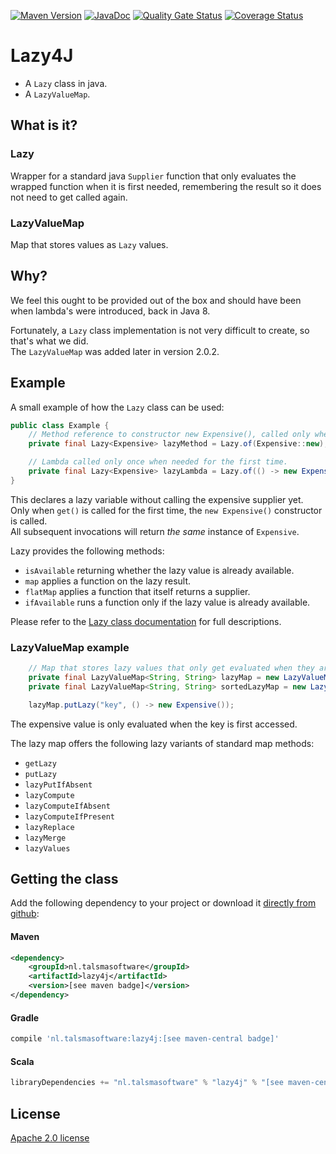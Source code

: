 [![Maven Version][maven-img]][maven]
[![JavaDoc][javadoc-img]][javadoc]
[![Quality Gate Status](https://sonarcloud.io/api/project_badges/measure?project=talsma-ict_lazy4j&metric=alert_status)](https://sonarcloud.io/summary/new_code?id=talsma-ict_lazy4j)
[![Coverage Status][coveralls-img]][coveralls]

# Lazy4J

- A `Lazy` class in java.
- A `LazyValueMap`.

## What is it?

### Lazy

Wrapper for a standard java `Supplier` function that only evaluates the wrapped function when it is first needed,
remembering the result so it does not need to get called again.

### LazyValueMap

Map that stores values as `Lazy` values.

## Why?

We feel this ought to be provided out of the box and should have been when lambda's were introduced, back in Java 8.

Fortunately, a `Lazy` class implementation is not very difficult to create, so that's what we did.  
The `LazyValueMap` was added later in version 2.0.2.

## Example

A small example of how the `Lazy` class can be used:

```java
public class Example {
    // Method reference to constructor new Expensive(), called only when needed and keep the result.
    private final Lazy<Expensive> lazyMethod = Lazy.of(Expensive::new);

    // Lambda called only once when needed for the first time.
    private final Lazy<Expensive> lazyLambda = Lazy.of(() -> new Expensive());
}
```

This declares a lazy variable without calling the expensive supplier yet.  
Only when `get()` is called for the first time, the `new Expensive()` constructor is called.  
All subsequent invocations will return _the same_ instance of `Expensive`.

Lazy provides the following methods:
- `isAvailable` returning whether the lazy value is already available. 
- `map` applies a function on the lazy result.
- `flatMap` applies a function that itself returns a supplier.
- `ifAvailable` runs a function only if the lazy value is already available.

Please refer to the [Lazy class documentation][lazy-javadoc-page] for full descriptions.

### LazyValueMap example

```java
    // Map that stores lazy values that only get evaluated when they are needed for the first time.
    private final LazyValueMap<String, String> lazyMap = new LazyValueMap(HashMap::new);
    private final LazyValueMap<String, String> sortedLazyMap = new LazyValueMap(TreeMap::new);

    lazyMap.putLazy("key", () -> new Expensive());
```

The expensive value is only evaluated when the key is first accessed.

The lazy map offers the following lazy variants of standard map methods:
- `getLazy`
- `putLazy`
- `lazyPutIfAbsent`
- `lazyCompute`
- `lazyComputeIfAbsent`
- `lazyComputeIfPresent`
- `lazyReplace`
- `lazyMerge`
- `lazyValues`

## Getting the class

Add the following dependency to your project
or download it [directly from github](https://github.com/talsma-ict/lazy4j/releases):

#### Maven

```xml
<dependency>
    <groupId>nl.talsmasoftware</groupId>
    <artifactId>lazy4j</artifactId>
    <version>[see maven badge]</version>
</dependency>
```

#### Gradle

```groovy
compile 'nl.talsmasoftware:lazy4j:[see maven-central badge]'
```

#### Scala

```scala
libraryDependencies += "nl.talsmasoftware" % "lazy4j" % "[see maven-central badge]"
```

## License

[Apache 2.0 license](LICENSE)


  [maven-img]: <https://img.shields.io/maven-central/v/nl.talsmasoftware/lazy4j>
  [maven]: <http://mvnrepository.com/artifact/nl.talsmasoftware/lazy4j>
  [coveralls-img]: <https://coveralls.io/repos/github/talsma-ict/lazy4j/badge.svg>
  [coveralls]: <https://coveralls.io/github/talsma-ict/lazy4j>
  [javadoc-img]: <https://www.javadoc.io/badge/nl.talsmasoftware/lazy4j.svg>
  [javadoc]: <https://www.javadoc.io/doc/nl.talsmasoftware/lazy4j>
  [lazy-javadoc-page]: <https://www.javadoc.io/static/nl.talsmasoftware/lazy4j/2.0.0/nl.talsmasoftware.lazy4j/nl/talsmasoftware/lazy4j/package-summary.html>
  
